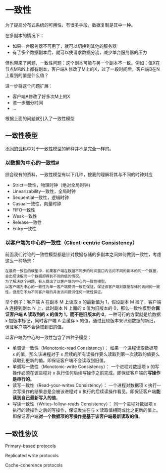 # 一致性
为了提高分布式系统的可用性，有很多手段。数据复制是其中一种。

在多副本的情况下：
- 如果一台服务器不可用了，就可以切换到其他的服务器
- 有了多个数据副本后，就可以使请求数据分流，减少单台服务器的压力

但也带来了问题，一致性问题：这个副本可能与另一个副本不一致。例如：值X在节点M和N上都有副本，客户端A
修改了M上的X，过了一段时间后，客户端B在N上看到的值是什么值？

进一步将这个问题扩展：
- 客户端A修改了好多次M上的X
- 进一步细分时间
- ...

根据上面的问题就引入了一致性模型
## 一致性模型
[不同的资料](https://zhuanlan.zhihu.com/p/58952564)中对于一致性模型的解释并不是完全一样的。


### 以数据为中心的一致性#
综合现有的资料，一致性模型有以下几种，按我的理解将其与不同的时钟对应
- Strict一致性，物理时钟（绝对全局时钟）
- Linearizability一致性，全局时钟
- Sequential一致性，逻辑时钟
- Casual一致性，向量时钟
- FIFO一致性
- Weak一致性
- Release一致性
- Entry一致性




### 以客户端为中心的一致性（Client-centric Consistency）
前面我们讨论的一致性模型都是针对数据存储的多副本之间如何做到一致性，考虑这么一种场景：

```note
在最终一致性的模型中，如果客户端在数据不同步的时间窗口内访问不同的副本的同一个数据，会出现读取同一个数据却得到不同的值的情况。
为了解决这个问题，有人提出了以客户端为中心的一致性模型。
以客户端为中心的一致性为单一客户端提供一致性保证，保证该客户端对数据存储的访问的一致性，但是它不为不同客户端的并发访问提供任何一致性保证。 
```

举个例子：客户端 A 在副本 M 上读取 x 的最新值为 1，假设副本 M 挂了，客户端 A 连接到副本 N 上，此时副本 N 上面的 x 值为旧版本的 0，那么一致性模型会**保证客户端 A 读取到的 x 的值为 1，而不是旧版本的 0**。一种可行的方案就是给数据 x 加版本标记，同时客户端 A 会缓存 x 的值，通过比较版本来识别数据的新旧，保证客户端不会读取到旧的值。

以客户端为中心的一致性包含了四种子模型：

- 单调读一致性（Monotonic-read Consistency）：
    如果一个进程读取数据项 x 的值，那么该进程对于 x 后续的所有读操作要么读取到第一次读取的值要么读取到更新的值。即保证客户端不会读取到旧值。
- 单调写一致性（Monotonic-write Consistency）：
    一个进程对数据项 x 的写操作必须在该进程对 x 执行任何后续写操作之前完成。即保证客户端的**写操作是串行的**。
- 读写一致性（Read-your-writes Consistency）：
    一个进程对数据项 x 执行一次写操作的结果总是会被该进程对 x 执行的后续读操作看见。即保证客户端**能读到自己最新写入的值**。
- 写读一致性（Writes-follow-reads Consistency）：
    同一个进程对数据项 x 执行的读操作之后的写操作，保证发生在与 x 读取值相同或比之更新的值上。即保证客户端**对一个数据项的写操作是基于该客户端最新读取的值**。


## 一致性协议
Primary-based protocols 

Replicated write protocols

Cache-coherence protocols